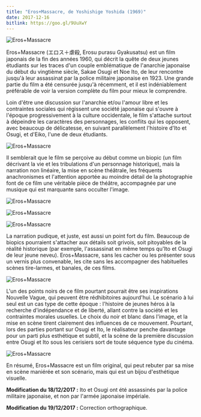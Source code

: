 ```yaml
---
title: "Eros+Massacre, de Yoshishige Yoshida (1969)"
date: 2017-12-16
bitlink: https://goo.gl/9UuXwY
--- 
```


![Eros+Massacre](/images/vu_et_approuve/eros+massacre/eros-plus-massacre-1.jpg)

Eros+Massacre (エロス＋虐殺, Erosu purasu Gyakusatsu) est un film japonais de la fin des années 1960, qui décrit la quête de deux jeunes étudiants sur les traces d'un couple emblématique de l'anarchie japonaise du début du vingtième siècle, Sakae Osugi et Noe Ito, de leur rencontre jusqu'à leur assassinat par la police militaire japonaise en 1923. Une grande partie du film a été censurée jusqu'à récemment, et il est indéniablement préférable de voir la version complète du film pour mieux le comprendre.

Loin d'être une discussion sur l'anarchie et/ou l'amour libre et les contraintes sociales qui régissent une société japonaise qui s'ouvre à l'époque progressivement à la culture occidentale, le film s'attache surtout à dépeindre les caractères des personnages, les conflits qui les opposent, avec beaucoup de délicatesse, en suivant parallèlement l'histoire d'Ito et Osugi, et d'Eiko, l'une de deux étudiants. 

![Eros+Massacre](/images/vu_et_approuve/eros+massacre/Eros-Plus-Massacre_3_wide.jpg)

Il semblerait que le film se perçoive au début comme un biopic (un film décrivant la vie et les tribulations d'un personnage historique), mais la narration non linéaire, la mise en scène théâtrale, les fréquents anachronismes et l'attention apportée au moindre détail de la photographie font de ce film une véritable pièce de théâtre, accompagnée par une musique qui est marquante sans occulter l'image. 

![Eros+Massacre](/images/vu_et_approuve/eros+massacre/erosplusmassacre5.png)

![Eros+Massacre](/images/vu_et_approuve/eros+massacre/Image-5.png)

![Eros+Massacre](/images/vu_et_approuve/eros+massacre/Erosu-purasu-Gyakusatsu-AKA-Eros-Plus-Massacre-1969-4.jpg)

La narration pudique, et juste, est aussi un point fort du film. Beaucoup de biopics pourraient s'attacher aux détails soit grivois, soit pitoyables de la réalité historique (par exemple, l'assassinat en même temps qu'Ito et Osugi de leur jeune neveu). Eros+Massacre, sans les cacher ou les présenter sous un vernis plus convenable, les cite sans les accompagner des habituelles scènes tire-larmes, et banales, de ces films. 

![Eros+Massacre](/images/vu_et_approuve/eros+massacre/erosplusmassacre3.jpeg) 

L'un des points noirs de ce film pourtant pourrait être ses inspirations Nouvelle Vague, qui peuvent être rédhibitoires aujourd'hui. Le scénario à lui seul est un cas type de cette époque : l'histoire de jeunes héros à la recherche d'indépendance et de liberté, allant contre la société et les contraintes morales usuelles. Le choix du noir et blanc dans l'image, et la mise en scène tirent clairement des influences de ce mouvement. Pourtant, lors des parties portant sur Osugi et Ito, le réalisateur penche davantage pour un parti plus esthétique et subtil, et la scène de la première discussion entre Osugi et Ito sous les cerisiers sort de toute séquence type du cinéma. 

![Eros+Massacre](/images/vu_et_approuve/eros+massacre/mako-osugi.JPG)

En résumé, Eros+Massacre est un film original, qui peut rebuter par sa mise en scène maniérée et son scénario, mais qui est un bijou d'esthétique visuelle.

**Modification du 18/12/2017 :** Ito et Osugi ont été assassinés par la police militaire japonaise, et non par l'armée japonaise impériale.

**Modification du 19/12/2017 :** Correction orthographique.

